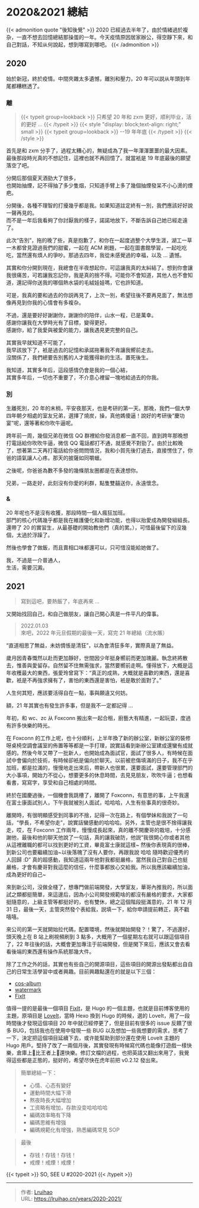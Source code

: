 # 2020&2021 總結


{{< admonition quote "後知後覺" >}}
2020 已經過去半年了，由於情緒過於複杂，一直不想去回憶總結那操蛋的一年。今天疫情原因居家辦公，得空靜下來，和自己對話，不知从何說起，想到哪寫到哪吧。
{{< /admonition >}}

<!--more-->

## 2020
始於新冠，終於疫情。中間夾雜太多遺憾，離別和壓力，20 年可以説从年頭到年尾都糟糕透了。

### 離

> {{< typeit group=lookback >}}
  只希望 20 年和 zxm 更好，顺利毕业，活的更好 ...
{{< /typeit >}}
{{< style "display: block;text-align: right;" small >}}
  {{< typeit group=lookback >}}
  --19 年年底
  {{< /typeit >}}
{{< /style >}}

首先是和 zxm 分手了，過程太糟心的，無疑成為了我一年渾渾噩噩的最大因素。  
最後那段時光真的不想記住，這裡也就不再回憶了。就當衹是 19 年底最後的願望落空了吧。  

分開后那個夏天酒勁大了很多，  
也開始抽煙，記不得抽了多少隻烟，只知道手臂上多了幾個抽煙發呆不小心燙的煙疤。  

分開後，各種不理智的打擾幾乎都是我。如果知道註定終有一別，我們應該好好說一聲再見的。  
而不是一年后我看夠了你討厭我的樣子，諾諾地放下，不斷告訴自己她已經走遠了。  

此次“告別”，拖的晚了些，真是抱歉了，和你在一起度過整个大學生涯，湖工一草一木都曾見證過我們的甜蜜，一起在 ACM 刷題，一起在圖書館學習，一起吃吃吃，當然還有煩人的爭吵。那過去四年，我從未感覺過的幸福，以及 ... 遺憾。  

其實和你分開到現在，我總會在半夜想起你，可這讓我真的太糾結了。想到你會讓我很痛苦，可若讓我忘記你，我是真的捨不得。可能你不會知道，其他人也不會知道，還記得你送我的哪個熱水袋的毛絨娃娃嗎，它也許知道。  

可是，我真的要和過去的你説再見了，上次一別，希望往後不要再見面了，無法想像再見到你我的心情會有多複杂。  

不過，還是要好好謝謝你，謝謝你的陪伴，山水一程，已是萬幸。  
感謝你讓我在大學時光有了目標，變得更好。  
感謝你，給了我愛與被愛的能力，讓我遇見更完整的自己。  

其實我早就知道不可能了，  
我早該放下了，衹是過去的記憶和承諾拖著我不肯讓我嚮前走去。  
沒關係了，我們總要告別舊的人才能獲得新的生活。置死後生。  

我知道，其實多年后，這段感情仍會是我的一個心結，  
其實多年后，一切也不重要了，不介意心裡留一塊地給過去的你我。  

### 別
生離死別，20 年的末梢，平安夜那天，也是考研的第一天。那晚，我們一個大學四年朝夕相處的室友兄弟，選擇了燒炭，操，真他媽傻逼！說好的考研後“慶功宴”呢，還等著和你吹牛逼呢。  

跨年前一周，幾個兄弟在微信 QQ 群裡給你發消息都一直不回，直到跨年那晚想打電話給你吹吹牛逼，微信 QQ 電話都打不通，就感覺不對勁了。由於比較晚了，想著第二天再打電話給你爸問問情況，我和小賀先後打過去，直接愣住了，你爸的語氣讓人心疼。那天的披薩如同嚼蠟。  

之後呢，你爸爸為數不多發的幾條朋友圈都是在表達想你。  

兄弟，一路走好，此刻沒有你愛的利群，點隻雙囍送你，永遠懷念。  

### &
20 年呢也不是沒有收獲，那段時間一個人瘋狂加班。  
部門的核心代碼幾乎都是我在維護優化和新增功能，也得以抬愛成為開發組組長。  
還帶了 20 的實習生，从最基礎的開始教他們（真的累。），可惜最後留下的沒幾個，太過於浮躁了。  

然後也學會了做飯，而且賣相口味都還可以，只可惜沒能給她做了。  

我，不過是一介普通人，  
生活，需要沉澱。  

## 2021
> 寫到這吧，要熱飯了，年底再來 ...  

又開始找回自己，和自己做朋友，讓自己開心真是一件平凡的偉事。

> 2022.01.03  
> 來吧，2022 年元旦假期的最後一天，寫完 21 年總結（流水賬）

“直道相思了無益，未妨惆悵是清狂”，以為會清狂多年，實際真是了無益。

歲月因青春慨然以赴而更加靜好，世間因少年挺身嚮前而更加瑰麗。執念終將散去，惟善與愛留存。自然留不住無需強求，當然要嚮前走啊。懂得放下，大概是這年收穫最大的東西，張愛玲曾寫下：“真正的成熟，大概就是喜歡的東西，還是喜歡，衹是不再強求擁有了，害怕的東西還是害怕，衹是敢於面對了。”

人生何其短，應該要活得自在一點，事與願違又何妨。

額，21 年其實也有發生許多事，但是我不一定都記得 ...

年初，和 wc、zc 从 Foxconn 搬出來一起合租，廚藝大有精進，一起玩耍，度過有許多快樂的時光。
  
在 Foxconn 的工作上呢，也十分順利，上半年換了新的辦公室，新辦公室的裝修呀桌椅空調會議室的佈置等等都是一手打理，說實話看到新辦公室建成還蠻有成就感的。然後今年又帶了一批新人，也開始成為面試官，面試了很多人，有時候在面試中會偏向於技術，有時候卻衹是偏向於聊天。以前被悲傷填滿的日子，我不在乎加班，都是拉滿的，慢慢地走出來后，帶新人也很累，還要面試，還要管理部門的大小事項，開始力不從心，想要更多的休息時間，去見見朋友，吹吹牛逼；也想看看書，寫寫字，享受和自己相處的時間。

終於在國慶過後，一個機會我跳槽了，離開了 Foxconn，有意思的事，上午我還在富士康面試別人，下午我就被別人面試，哈哈哈，人生有些事真的很奇妙。

離開時，有很明顯感受到同事的不捨，記得一次在路上，有個學妹和我說了一句話，“學長，不希望你走”，說實話蠻感動的哈哈哈。另外，主管也是很不捨得讓我走，哎，在 Foxconn 工作兩年，慢慢成長起來，真的離不開慶哥的栽培，十分感謝他，最後和他的聊天他說了一句話，真的讓我破防，他説“我很開心你或者其他从這裡離職的都可以找到更好的工資，畢竟富士康就這樣~ 然後你表現真的很棒，到新公司也要繼續加油~以後落魄了沒有人要你，再跟我說 哈哈 隨時歡迎優秀的人回歸 :D” 真的超感動，我知道這兩年他對我都挺嚴格，當然我自己對自己也挺嚴格，才會有慶哥對我這麼的信任，什麼事都放心交給我。所以我應該繼續加油，成為更好的自己~

來到新公司，沒做全棧了，想專門做前端開發，大學室友，華哥內推我的，所以面試之類都挺簡單，來這邊后，因為小公司開發規範啥的都沒有嚴格的要求，大家都挺隨意的，上級主管等都挺好的，也有雙休，總之這個階段挺滿意的，21 年 12 月 31 日，最後一天，主管突然發个表給我，説填一下，給你申請提前轉正，真不戳嘻嘻。

來公司的第一天就開始拉代碼，配置環境，然後就開始開發？！驚了，不過還好，頭天晚上在 B 站上刷視頻刷到 3 點多，大概用了一個星期左右就可以跟這個項目了，22 年往後的話，大概會更加專注于前端開發，但是閑下來后，應該又會去看看後端的東西還有操作系統那幾大件。

除了工作之外的話，其實也有些自己的開源項目，這些項目的開源出發點都出自自己的日常生活學習中或者興趣。目前興趣點還在的就是以下三個：
- [cos-album](https://github.com/Lruihao/cos-album)
- [watermark](https://github.com/Lruihao/watermark)
- [FixIt](https://github.com/Lruihao/FixIt)

值得一提的是最後一個項目 [FixIt](https://github.com/Lruihao/FixIt)，是 Hugo 的一個主題，也就是目前博客使用的主題，原項目是 [LoveIt](https://github.com/dillonzq/LoveIt)，當時 Hexo 換到 Hugo 的時候，選的 LoveIt，用了一段時間後才發現這個項目 20 年中就已經停更了，但是目前有很多的 issue 反饋了很多 BUG，包括我也在使用中發現一些 BUG 以及想加一些我想要的需求，思考了一下，決定把這個項目延續下去，或许能幫助到部分還在使用 LoveIt 主題的 Hugo 用戶。堅持了改了一兩個月後，其實發現有時候寫代碼也能像打遊戲一樣快樂，倉庫上🌟比王者上🌟還快樂。修訂文檔的過程，也把英語又翻出來用了，我覺得這些都是正態的，挺好的，希望尽快在虎年前把 v0.2.12 發出來。

> 簡單總結一下：
> - 心情、心态有變好
> - 運動時間大幅下滑
> - 熬夜時長大幅增加
> - 工资略有增加，存款没变哈哈哈哈
> - 編碼效率略有下降
> - 編碼思維有增強
> - 編碼規範化有增強，熟悉編碼常見 SOP

> 最後
> - 存钱！存钱！存钱！
> - 戒煙！戒煙！戒煙！

{{< typeit >}}
SO, SEE U #2020-2021
{{< /typeit >}}

---

> 作者: [Lruihao](https://github.com/Lruihao)  
> URL: https://lruihao.cn/years/2020-2021/  

